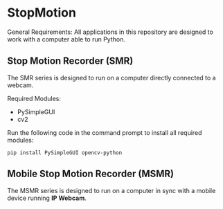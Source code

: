 # StopMotion
General Requirements: All applications in this repository are designed to work with a computer able to run Python.
## Stop Motion Recorder (SMR)

The SMR series is designed to run on a computer directly connected to a webcam.

Required Modules:
- PySimpleGUI
- cv2

Run the following code in the command prompt to install all required modules:
```
pip install PySimpleGUI opencv-python
```

## Mobile Stop Motion Recorder (MSMR)

The MSMR series is designed to run on a computer in sync with a mobile device running **IP Webcam**.
